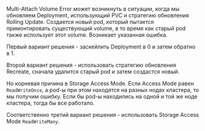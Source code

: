 Multi-Attach Volume Error может возникнуть в ситуации, когда мы обновляем Deployment, использующий PVC и стратегию обновления Rolling Update. Создается новый pod, который пытается примонтировать существующий volume, в то время как старый pod также использует этот volume. Возникает указанная ошибка.

Первый вариант решения - заскейлить Deployment в 0 и затем обратно в 1.

Второй вариант решения - использовать стратегию обновления Recreate, сначала удалится старый pod и затем создастся новый.

Но корневая причина в Storage Access Mode. Если Access Mode равен `ReadWriteOnce`, а pod-ы при этом находятся на разных нодах кластера, то мы получим ошибку. Если бы pod-ы находились на одной и той же ноде кластера, тогда бы все работало.

Соответственно третий вариант решения - использовать Storage Access Mode `ReadWriteMany`.